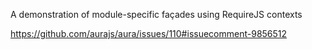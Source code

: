 ﻿A demonstration of module-specific façades using RequireJS contexts


https://github.com/aurajs/aura/issues/110#issuecomment-9856512
